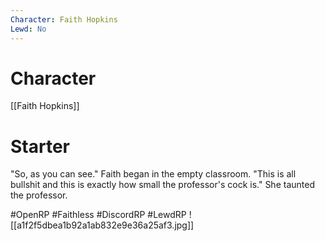 ```yaml
---
Character: Faith Hopkins
Lewd: No
---
```

# Character
[[Faith Hopkins]]

# Starter
"So, as you can see." Faith began in the empty classroom. "This is all bullshit and this is exactly how small the professor's cock is." She taunted the professor.

#OpenRP #Faithless #DiscordRP #LewdRP
![[a1f2f5dbea1b92a1ab832e9e36a25af3.jpg]]